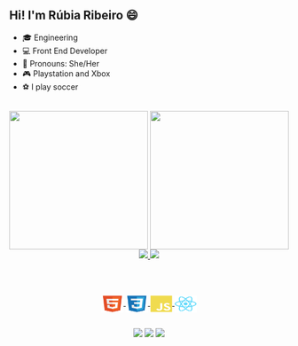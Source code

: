 ## Hi! I'm Rúbia Ribeiro 😄

 - 🎓 Engineering
 - 💻 Front End Developer
 - 🥰 Pronouns: She/Her
 - 🎮 Playstation and Xbox
 - ⚽ I play soccer
 
 ##
 <div align="center"/>
  <img align="left" height="250em" width="250em" src="https://user-images.githubusercontent.com/110606629/216392833-f4864b5a-0fb5-4909-8de3-7ad73f1a032a.png">
 <div align="center" alt="Badge-Alura"/>
   <img align="right" height="250em" width="250em" src="https://user-images.githubusercontent.com/110606629/242246293-f585a783-0a3e-45aa-9ccc-ddded9ce8b21.png">
 
 
 
 ##
 <div align="center">
  <a href="https://github.com/rubsribeiro">
  <img height="180em" src="https://github-readme-stats.vercel.app/api?username=rubsribeiro&show_icons=true&theme=vision-friendly-dark&include_all_commits=true&count_private=true"/>
  <img height="180em" src="https://github-readme-stats.vercel.app/api/top-langs/?username=rubsribeiro&layout=compact&langs_count=7&theme=vision-friendly-dark"/>
</div>

##

<div style="display: inline_block"><br>
 
         
<div align="center">
<div style="display: inline_block"><br>
 <img align="center" alt="Rúbia-HTML" height="30" width="40" src="https://raw.githubusercontent.com/devicons/devicon/master/icons/html5/html5-original.svg">
 <img align="center" alt="Rúbia-CSS" height="30" width="40" src="https://raw.githubusercontent.com/devicons/devicon/master/icons/css3/css3-original.svg">
  <img align="center" alt="Rúbia-Js" height="30" width="40" src="https://raw.githubusercontent.com/devicons/devicon/master/icons/javascript/javascript-plain.svg">
 <img align="center" alt="Rúbia-Ts" height="30" width="40"  src="https://raw.githubusercontent.com/devicons/devicon/master/icons/react/react-original.svg">
</div>          


 ##
<div align="center">
  <a href="https://instagram.com/rubs_rb" target="_blank"><img src="https://img.shields.io/badge/-Instagram-%23E4405F?style=for-the-badge&logo=instagram&logoColor=white" target="_blank"></a>
  <a href = "mailto:rubia.n.ribeiro@gmail.com"><img src="https://img.shields.io/badge/-Gmail-%23333?style=for-the-badge&logo=gmail&logoColor=white" target="_blank"></a>
  <a href="https://www.linkedin.com/in/rubianribeiro03/-45875016a" target="_blank"><img src="https://img.shields.io/badge/-LinkedIn-%230077B5?style=for-the-badge&logo=linkedin&logoColor=white" target="_blank"></a> 


 
</div>

 ##
 
